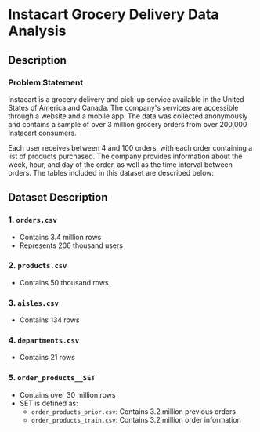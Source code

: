 # Instacart Grocery Delivery Data Analysis

## Description

### Problem Statement
Instacart is a grocery delivery and pick-up service available in the United States of America and Canada. The company's services are accessible through a website and a mobile app. The data was collected anonymously and contains a sample of over 3 million grocery orders from over 200,000 Instacart consumers.

Each user receives between 4 and 100 orders, with each order containing a list of products purchased. The company provides information about the week, hour, and day of the order, as well as the time interval between orders. The tables included in this dataset are described below:

## Dataset Description

### 1. `orders.csv`
- Contains 3.4 million rows
- Represents 206 thousand users

### 2. `products.csv`
- Contains 50 thousand rows

### 3. `aisles.csv`
- Contains 134 rows

### 4. `departments.csv`
- Contains 21 rows

### 5. `order_products__SET`
- Contains over 30 million rows
- SET is defined as:
  - `order_products_prior.csv`: Contains 3.2 million previous orders
  - `order_products_train.csv`: Contains 3.2 million order information
